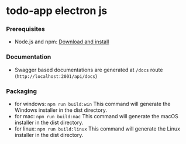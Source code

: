 # todo-app electron js

### Prerequisites

- Node.js and npm: [Download and install](https://nodejs.org/)

### Documentation

- Swagger based documentations are generated at `/docs` route (`http://localhost:2001/api/docs`)
  
### Packaging 
- for windows: `npm run build:win`
  This command will generate the Windows installer in the dist directory.
- for mac: `npm run build:mac`
  This command will generate the macOS installer in the dist directory.
- for linux: `npm run build:linux`
  This command will generate the Linux installer in the dist directory.


